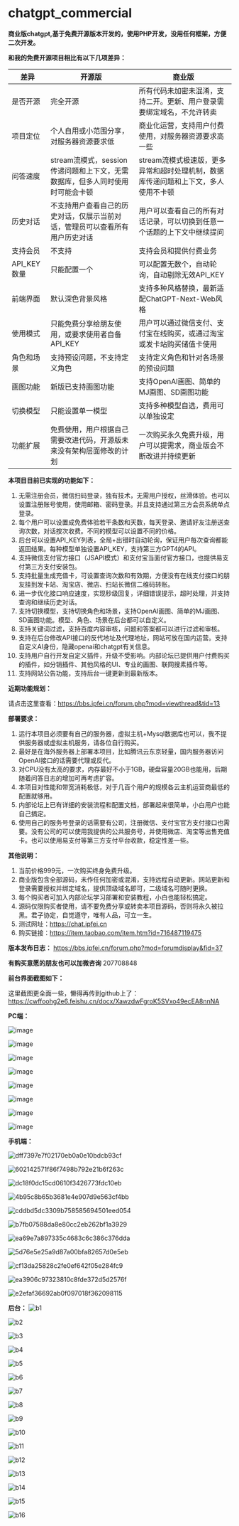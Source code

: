 # chatgpt_commercial
**商业版chatgpt,基于免费开源版本开发的，使用PHP开发，没用任何框架，方便二次开发。**

**和我的免费开源项目相比有以下几项差异：**

| 差异 | 开源版 | 商业版 |
| --- | --- | --- |
| 是否开源 | 完全开源 | 所有代码未加密未混淆，支持二开。更新、用户登录需要绑定域名，不允许转卖 |
| 项目定位 | 个人自用或小范围分享，对服务器资源要求低 | 商业化运营，支持用户付费使用，对服务器资源要求高一些 |
| 问答速度 | stream流模式，session传递问题和上下文，无需数据库，但多人同时使用时可能会卡顿 | stream流模式极速版，更多异常和超时处理机制，数据库传递问题和上下文，多人使用不卡顿 |
| 历史对话 | 不支持用户查看自己的历史对话，仅展示当前对话，管理员可以查看所有用户历史对话 | 用户可以查看自己的所有对话记录，可以切换到任意一个话题的上下文中继续提问 |
| 支持会员 | 不支持 | 支持会员和提供付费业务 |
| API_KEY数量 | 只能配置一个 | 可以配置无数个，自动轮询，自动剔除无效API_KEY |
| 前端界面 | 默认深色背景风格 | 支持多种风格替换，最新适配ChatGPT-Next-Web风格 |
| 使用模式 | 只能免费分享给朋友使用，或要求使用者自备API_KEY | 用户可以通过微信支付、支付宝在线购买，或通过淘宝或发卡站购买储值卡使用 |
| 角色和场景 | 支持预设问题，不支持定义角色 | 支持定义角色和针对各场景的预设问题 |
| 画图功能 | 新版已支持画图功能 | 支持OpenAI画图、简单的MJ画图、SD画图功能 |
| 切换模型 | 只能设置单一模型 | 支持多种模型自选，费用可以单独设定 |
| 功能扩展 | 免费使用，用户根据自己需要改进代码，开源版未来没有架构层面修改的计划 | 一次购买永久免费升级，用户可以提需求，商业版会不断改进并持续更新 |

**本项目目前已实现的功能如下：**

1. 无需注册会员，微信扫码登录，独有技术，无需用户授权，丝滑体验。也可以设置注册账号使用，使用邮箱、密码登录。并且支持通过第三方会员系统单点登录。
2. 每个用户可以设置成免费体验若干条数和天数，每天登录、邀请好友注册送查询次数，对话按次收费。不同的模型可以设置不同的价格。
3. 后台可以设置API_KEY列表，全局+出错时自动轮询，保证用户每次查询都能返回结果。每种模型单独设置API_KEY，支持第三方GPT4的API。
4. 支持微信支付官方接口（JSAPI模式）和支付宝当面付官方接口，也提供易支付第三方支付安装包。
5. 支持批量生成充值卡，可设置查询次数和有效期，方便没有在线支付接口的朋友挂到发卡站、淘宝店、微店、扫站长微信二维码转账。
6. 进一步优化接口响应速度，实现秒级回复，详细错误提示，超时处理，并支持查询和继续历史对话。
7. 支持切换模型，支持切换角色和场景，支持OpenAI画图、简单的MJ画图、SD画图功能。模型、角色、场景在后台都可以自定义。
8. 支持关键词过滤，支持百度内容审核，问题和答案都可以进行过滤和审核。
9. 支持在后台修改API接口的反代地址及代理地址，网站可放在国内运营。支持自定义AI身份，隐藏openai和chatgpt有关信息。
10. 支持用户自行开发自定义插件，升级不受影响。内部论坛已提供用户付费购买的插件，如分销插件、其他风格的UI、专业的画图、联网搜素插件等。
11. 支持网站公告功能，支持后台一键更新到最新版本。

**近期功能规划：**

请点击这里查看：https://bbs.ipfei.cn/forum.php?mod=viewthread&tid=13

**部署要求：**
1. 运行本项目必须要有自己的服务器，虚拟主机+Mysql数据库也可以，我不提供服务器或虚拟主机服务，请各位自行购买。
2. 最好是在海外服务器上部署本项目，比如腾讯云东京轻量，国内服务器访问OpenAI接口的话需要代理或反代。
3. 对CPU没有太高的要求，内存最好不小于1GB，硬盘容量20GB也能用，后期随着问答日志的增加可再考虑扩容。
4. 本项目对性能和带宽消耗极低，对于几百个用户的规模各云主机运营商最低的配置就够用。
5. 内部论坛上已有详细的安装流程和配置文档，部署起来很简单，小白用户也能自己搞定。
6. 使用自己的服务号登录的话需要有公司，注册微信、支付宝官方支付接口也需要。没有公司的可以使用我提供的公共服务号，并使用微店、淘宝等出售充值卡。也可以使用易支付等第三方支付平台收款，稳定性差一些。

**其他说明：**
1. 当前价格999元，一次购买终身免费升级。
2. 商业版包含全部源码，未作任何加密或混淆，支持远程自动更新。网站更新和登录需要授权并绑定域名，提供顶级域名即可，二级域名可随时更换。
3. 每个购买者可加入内部论坛学习部署和安装教程，小白也能轻松搞定。
4. 源码仅限购买者使用，请不要免费分享或转卖本项目源码，否则将永久被拉黑。君子协定，自觉遵守，唯有人品，可立一生。
5. 测试网址：https://chat.ipfei.cn
6. 购买链接：https://item.taobao.com/item.htm?id=716487119475

**版本发布日志：**
https://bbs.ipfei.cn/forum.php?mod=forumdisplay&fid=37

**有购买意愿的朋友也可以加微咨询**
207708848

**前台界面截图如下：**

这里截图更全面一些，懒得再传到github上了：https://cwffoohg2e6.feishu.cn/docx/XawzdwFgroK5SVxo49ecEA8nnNA

**PC端：**

![image](https://github.com/dirk1983/chatgpt_commercial/assets/5563148/c6b4c2e2-235e-4b1c-92d1-404307df0049)

![image](https://github.com/dirk1983/chatgpt_commercial/assets/5563148/dde0265e-9d60-4e7e-9517-5d7521451aa3)

![image](https://github.com/dirk1983/chatgpt_commercial/assets/5563148/af0c22d5-0a7c-4785-b87a-42d18b1230b7)

![image](https://github.com/dirk1983/chatgpt_commercial/assets/5563148/2ba1d898-9ab6-4659-8bab-ab7b114b73e6)

![image](https://github.com/dirk1983/chatgpt_commercial/assets/5563148/ad6c7ce4-4462-4dcf-a896-e8a046564a6b)

![image](https://github.com/dirk1983/chatgpt_commercial/assets/5563148/2986cbb5-957c-4ce5-88d0-4bb6333285c6)

![image](https://github.com/dirk1983/chatgpt_commercial/assets/5563148/f8804b0d-ee02-4d82-82bc-52ef581278fd)

![image](https://github.com/dirk1983/chatgpt_commercial/assets/5563148/cef0e820-179e-4ae1-bcf8-bfc62670a80d)


**手机端：**

![dff7397e7f02170eb0a0e10bdcb93cf](https://github.com/dirk1983/chatgpt_commercial/assets/5563148/a9b30aeb-91a5-4740-a4c6-58f52c2d5302)

![602142571f86f7498b792e21b6f263c](https://github.com/dirk1983/chatgpt_commercial/assets/5563148/48674568-d5ee-4171-9fc4-e51d44bb0639)

![dc18f0dc15cd0610f3426773fdc10eb](https://github.com/dirk1983/chatgpt_commercial/assets/5563148/5529fc34-8589-4d3d-b30d-f8a8372ea069)

![4b95c8b65b3681e4e907d9e563cf4bb](https://github.com/dirk1983/chatgpt_commercial/assets/5563148/e7ba779d-5c00-482e-912f-24605aa6cccb)

![cddbd5dc3309b758585694501eed054](https://github.com/dirk1983/chatgpt_commercial/assets/5563148/e422683f-74af-4e51-91f9-94ed7427301b)

![b7fb07588da8e80cc2eb262bf1a3929](https://github.com/dirk1983/chatgpt_commercial/assets/5563148/5ad8eef4-d3b1-4f97-a11c-2a5e3102a07b)

![ea69e7a897335c4683c6c386c376dda](https://github.com/dirk1983/chatgpt_commercial/assets/5563148/2965e0c5-8ee2-4a5b-9ecc-961c85825c23)

![5d76e5e25a9d87a00bfa82657d0e5eb](https://github.com/dirk1983/chatgpt_commercial/assets/5563148/ae589370-bc46-4aed-8cc9-ef1c638786dd)

![cf13da25828c2fe0ef642f05e284fc9](https://github.com/dirk1983/chatgpt_commercial/assets/5563148/c0ade0dc-b8b5-4681-8fdf-fb4164a48231)

![ea3906c97323810c8fde372d5d2576f](https://github.com/dirk1983/chatgpt_commercial/assets/5563148/f702cf58-ff17-494b-a56d-49930b4f1d17)

![e2efaf36692ab0f097018f362098115](https://github.com/dirk1983/chatgpt_commercial/assets/5563148/4e6b9d7f-8500-4628-8263-d73b779cc12e)


**后台：**
![b1](https://github.com/dirk1983/chatgpt_commercial/assets/5563148/48bc2f59-50f8-4c11-96e1-3e8c60106992)

![b2](https://github.com/dirk1983/chatgpt_commercial/assets/5563148/8bc4dbec-9c74-4717-8810-52f42bd6eef2)

![b3](https://github.com/dirk1983/chatgpt_commercial/assets/5563148/d384dcc5-0d87-4c24-ac95-c26cedf5e45b)

![b4](https://github.com/dirk1983/chatgpt_commercial/assets/5563148/91acac0f-92d9-4e26-ae6e-5f4afb8cf400)

![b5](https://github.com/dirk1983/chatgpt_commercial/assets/5563148/0a9ba3cd-fb62-4639-bcee-505c981061de)

![b6](https://github.com/dirk1983/chatgpt_commercial/assets/5563148/b882ce39-cb30-4734-8a6c-0d9e04e5598a)

![b7](https://github.com/dirk1983/chatgpt_commercial/assets/5563148/286870d9-e4a2-4c49-a394-6547c56c18aa)

![b8](https://github.com/dirk1983/chatgpt_commercial/assets/5563148/b5fe9cc8-6553-4b20-b35c-a2ad4f0ae9c6)

![b9](https://github.com/dirk1983/chatgpt_commercial/assets/5563148/d8bdcfdd-7c98-4cbd-a4ea-d7d60a080c5b)

![b10](https://github.com/dirk1983/chatgpt_commercial/assets/5563148/ef32b410-f62f-472d-ad0e-f8eba68b699b)

![b11](https://github.com/dirk1983/chatgpt_commercial/assets/5563148/70f42d6b-d6f0-4064-b52c-5c39884aa81e)

![b12](https://github.com/dirk1983/chatgpt_commercial/assets/5563148/0da6acad-baab-479d-a6c5-70fbb08d01c0)

![b13](https://github.com/dirk1983/chatgpt_commercial/assets/5563148/c6b8fa6c-85c4-4c94-b08c-a88eb5d08d35)

![b14](https://github.com/dirk1983/chatgpt_commercial/assets/5563148/18f474a6-d355-45a8-ba59-2016924f4a7c)

![b15](https://github.com/dirk1983/chatgpt_commercial/assets/5563148/cc111947-dc5d-4143-9bcb-d4de63170c76)

![b16](https://github.com/dirk1983/chatgpt_commercial/assets/5563148/bdf444da-22bd-40e9-b2f8-78ad521021c1)
